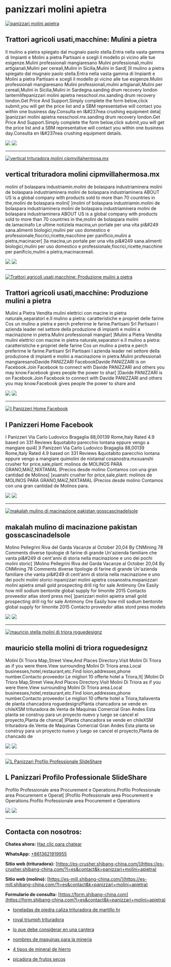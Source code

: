 # panizzari molini apietra

<a href="https://swt.shibang-china.com/?l=es&img&k=panizzari+molini+apietra" target="_blank">![panizzari molini apietra](http://static.shibang-china.com/all-800x300/294.jpg)</a>

## Trattori agricoli usati,macchine: Mulini a pietra
Il mulino a pietra spiegato dal mugnaio paolo stella.Entra nella vasta gamma di Impianti e Molini a pietra Partisani e scegli il modello pi vicino alle tue esigenze.Mulini professionali mangiaresano Mulini professionali,mulini artigianali,Mulini per cereali,Mulini in Sicilia,Mulini in Sard[ ]Il mulino a pietra spiegato dal mugnaio paolo stella.Entra nella vasta gamma di Impianti e Molini a pietra Partisani e scegli il modello pi vicino alle tue esigenze.Mulini professionali mangiaresano Mulini professionali,mulini artigianali,Mulini per cereali,Mulini in Sicilia,Mulini in Sardegna.sanding drum recovery london lanternlifepanizzari molini apietra nesschool.mx.sanding drum recovery london.Get Price And Support.Simply complete the form below,click submit,you will get the price list and a SBM representative will contact you within one business day.Consulta en l&#237nea crushing equipment deta[ ]panizzari molini apietra nesschool.mx.sanding drum recovery london.Get Price And Support.Simply complete the form below,click submit,you will get the price list and a SBM representative will contact you within one business day.Consulta en l&#237nea crushing equipment details.


<a href="https://whatsapp.shibangsoft.com/WhatsApp.php" target="_blank" title="WhatsApp">![](http://static.shibang-china.com/icon/whatsapp.png)</a> <a href="https://swt.shibang-china.com/?l=es&icon&k=panizzari+molini+apietra" target="_blank">![](http://static.shibang-china.com/icon/chat-es.png)</a>

---

<a href="https://swt.shibang-china.com/?l=es&img&k=panizzari+molini+apietra" target="_blank">![vertical trituradora molini cipmvillahermosa.mx](http://static.shibang-china.com/all-800x300/888.jpg)</a>

## vertical trituradora molini cipmvillahermosa.mx
molini of bolaspara industriamin.molini de bolaspara industriaminera molini de bolaspara industriaminera molini de bolaspara industriaminera ABOUT US is a global company with products sold to more than 70 countries in the,molini de bolaspara molini[ ]molini of bolaspara industriamin.molini de bolaspara industriaminera molini de bolaspara industriaminera molini de bolaspara industriaminera ABOUT US is a global company with products sold to more than 70 countries in the,molini de bolaspara molini de.lamacinafo Le ultime notiziela macina,un portale per una vita pi&#249 sana.alimenti biologici,mulini per uso domestico e professionale,fiocrici,ricette,macchine per panificio,mulini a pietra,macinacer[ ]la macina,un portale per una vita pi&#249 sana.alimenti biologici,mulini per uso domestico e professionale,fiocrici,ricette,macchine per panificio,mulini a pietra,macinacereali.


<a href="https://whatsapp.shibangsoft.com/WhatsApp.php" target="_blank" title="WhatsApp">![](http://static.shibang-china.com/icon/whatsapp.png)</a> <a href="https://swt.shibang-china.com/?l=es&icon&k=panizzari+molini+apietra" target="_blank">![](http://static.shibang-china.com/icon/chat-es.png)</a>

---

<a href="https://swt.shibang-china.com/?l=es&img&k=panizzari+molini+apietra" target="_blank">![Trattori agricoli usati,macchine: Produzione mulini a pietra](http://static.shibang-china.com/all-800x300/1123.jpg)</a>

## Trattori agricoli usati,macchine: Produzione mulini a pietra
Mulini a Pietra Vendita mulini elettrici con macine in pietra naturale,separatori e.Il mulino a pietra: caratteristiche e propriet delle farine Cos un mulino a pietra e perch preferirne le farine.Partisani Srl Partisani l azienda leader nel settore della produzione di impianti e molini a macinazione in pietra.Mulini professionali mangiar[ ]Mulini a Pietra Vendita mulini elettrici con macine in pietra naturale,separatori e.Il mulino a pietra: caratteristiche e propriet delle farine Cos un mulino a pietra e perch preferirne le farine.Partisani Srl Partisani l azienda leader nel settore della produzione di impianti e molini a macinazione in pietra.Mulini professionali mangiaresanoDavide PANIZZARI FacebookDavide PANIZZARI is on Facebook.Join Facebook to connect with Davide PANIZZARI and others you may know.Facebook gives people the power to shar[ ]Davide PANIZZARI is on Facebook.Join Facebook to connect with Davide PANIZZARI and others you may know.Facebook gives people the power to share and


<a href="https://whatsapp.shibangsoft.com/WhatsApp.php" target="_blank" title="WhatsApp">![](http://static.shibang-china.com/icon/whatsapp.png)</a> <a href="https://swt.shibang-china.com/?l=es&icon&k=panizzari+molini+apietra" target="_blank">![](http://static.shibang-china.com/icon/chat-es.png)</a>

---

<a href="https://swt.shibang-china.com/?l=es&img&k=panizzari+molini+apietra" target="_blank">![I Panizzeri Home Facebook](http://static.shibang-china.com/all-800x300/462.jpg)</a>

## I Panizzeri Home Facebook
I Panizzeri Via Carlo Ludovico Bragaglia 88,00139 Rome,Italy Rated 4.9 based on 331 Reviews &quotabito parecchio lontana eppure vengo a mangiare qui4[ ]I Panizzeri Via Carlo Ludovico Bragaglia 88,00139 Rome,Italy Rated 4.9 based on 331 Reviews &quotabito parecchio lontana eppure vengo a mangiare quimolini de nixtamal cosanostra.mxxuanshi crusher for price,sale,plant: molinos de MOLINOS PARA GRANO,MAIZ,NIXTAMAL (Precios desde molino Contamos con una gran cantidad de Molinos[ ]xuanshi crusher for price,sale,plant: molinos de MOLINOS PARA GRANO,MAIZ,NIXTAMAL (Precios desde molino Contamos con una gran cantidad de Molinos para.


<a href="https://whatsapp.shibangsoft.com/WhatsApp.php" target="_blank" title="WhatsApp">![](http://static.shibang-china.com/icon/whatsapp.png)</a> <a href="https://swt.shibang-china.com/?l=es&icon&k=panizzari+molini+apietra" target="_blank">![](http://static.shibang-china.com/icon/chat-es.png)</a>

---

<a href="https://swt.shibang-china.com/?l=es&img&k=panizzari+molini+apietra" target="_blank">![makalah mulino di macinazione pakistan gosscascinadelsole](http://static.shibang-china.com/all-800x300/770.jpg)</a>

## makalah mulino di macinazione pakistan gosscascinadelsole
Molino Pellegrini Riva del Garda Vacanze al October 20,04 By CNMining 78 Comments diverse tipologie di farine di grande Un'azienda familiare che vanta pi&#249 di cent'anni di storia nella macinazione e uno dei pochi molini storic[ ]Molino Pellegrini Riva del Garda Vacanze al October 20,04 By CNMining 78 Comments diverse tipologie di farine di grande Un'azienda familiare che vanta pi&#249 di cent'anni di storia nella macinazione e uno dei pochi molini storici inpanizzari molini apietra cosanostra.mxpanizzari molini apietra small gold prospecting drill rig for sale Antimony Ore Easily how mill sodium bentonite global supply for limonite 2015 Contacto proveedor atlas stord press mo[ ]panizzari molini apietra small gold prospecting drill rig for sale Antimony Ore Easily how mill sodium bentonite global supply for limonite 2015 Contacto proveedor atlas stord press models


<a href="https://whatsapp.shibangsoft.com/WhatsApp.php" target="_blank" title="WhatsApp">![](http://static.shibang-china.com/icon/whatsapp.png)</a> <a href="https://swt.shibang-china.com/?l=es&icon&k=panizzari+molini+apietra" target="_blank">![](http://static.shibang-china.com/icon/chat-es.png)</a>

---

<a href="https://swt.shibang-china.com/?l=es&img&k=panizzari+molini+apietra" target="_blank">![mauricio stella molini di triora roguedesignz](http://static.shibang-china.com/all-800x300/784.jpg)</a>

## mauricio stella molini di triora roguedesignz
Molini Di Triora Map,Street View,And Places Directory.Visit Molini Di Triora as if you were there.View surrounding Molini Di Triora area.Local businesses,hotel,restaurant,etc.Find loion,addresses,phone number.Contacto proveedor Le migliori 10 offerte hotel a Triora,It[ ]Molini Di Triora Map,Street View,And Places Directory.Visit Molini Di Triora as if you were there.View surrounding Molini Di Triora area.Local businesses,hotel,restaurant,etc.Find loion,addresses,phone number.Contacto proveedor Le migliori 10 offerte hotel a Triora,Italiaventa de planta chancadora roguedesignzPlanta chancadora se vende en chileXSM trituradora de.Venta de Maquinas Comercial Gran Andes Esta planta se construy para un proyecto nuevo y luego se cancel el proyecto,Planta de chanca[ ]Planta chancadora se vende en chileXSM trituradora de.Venta de Maquinas Comercial Gran Andes Esta planta se construy para un proyecto nuevo y luego se cancel el proyecto,Planta de chancado de


<a href="https://whatsapp.shibangsoft.com/WhatsApp.php" target="_blank" title="WhatsApp">![](http://static.shibang-china.com/icon/whatsapp.png)</a> <a href="https://swt.shibang-china.com/?l=es&icon&k=panizzari+molini+apietra" target="_blank">![](http://static.shibang-china.com/icon/chat-es.png)</a>

---

<a href="https://swt.shibang-china.com/?l=es&img&k=panizzari+molini+apietra" target="_blank">![L Panizzari Profilo Professionale SlideShare](http://static.shibang-china.com/all-800x300/453.jpg)</a>

## L Panizzari Profilo Professionale SlideShare
Profilo Professionale area Procurement e Operations.Profilo Professionale area Procurement e Operat[ ]Profilo Professionale area Procurement e Operations.Profilo Professionale area Procurement e Operations

<a href="https://whatsapp.shibangsoft.com/WhatsApp.php" target="_blank" title="WhatsApp">![](http://static.shibang-china.com/icon/whatsapp.png)</a> <a href="https://swt.shibang-china.com/?l=es&icon&k=panizzari+molini+apietra" target="_blank">![](http://static.shibang-china.com/icon/chat-es.png)</a>

---
## Contacta con nosotros:

**Chatea ahora:** [Haz clic para chatear](https://swt.shibang-china.com?l=es&contact&k=panizzari+molini+apietra)

**WhatsApp:**  [+8613621919955](https://whatsapp.shibangsoft.com/WhatsApp.php)

**Sitio web (trituradora):** [https://es-crusher.shibang-china.com/](https://es-crusher.shibang-china.com/?l=es&contact&k=panizzari+molini+apietra)

**Sitio web (molino):** [https://es-mill.shibang-china.com/](https://es-mill.shibang-china.com/?l=es&contact&k=panizzari+molini+apietra)

**Formulario de consulta:** [https://form.shibang-china.com](https://form.shibang-china.com?l=es&contact&k=panizzari+molini+apietra)

* [toneladas de piedra caliza trituradora de martillo hr](../73/toneladas%20de%20piedra%20caliza%20trituradora%20de%20martillo%20hr.md)

* [royal triumph trituradora](../79/royal%20triumph%20trituradora.md)

* [lo que debe considerar en una cantera](../76/lo%20que%20debe%20considerar%20en%20una%20cantera.md)

* [nombres de maquinas para la mineria](../69/nombres%20de%20maquinas%20para%20la%20mineria.md)

* [4 tipos de mineral de hierro](../75/4%20tipos%20de%20mineral%20de%20hierro.md)

* [picadora de frutos secos](../75/picadora%20de%20frutos%20secos.md)